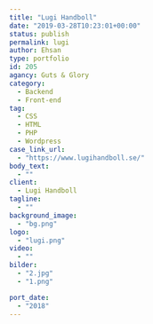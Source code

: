 ```yaml
---
title: "Lugi Handboll"
date: "2019-03-28T10:23:01+00:00"
status: publish
permalink: lugi
author: Ehsan
type: portfolio
id: 205
agancy: Guts & Glory
category:
  - Backend
  - Front-end
tag:
  - CSS
  - HTML
  - PHP
  - Wordpress
case_link_url:
  - "https://www.lugihandboll.se/"
body_text:
  - ""
client:
  - Lugi Handboll
tagline:
  - ""
background_image:
  - "bg.png"
logo:
  - "lugi.png"
video:
  - ""
bilder:
  - "2.jpg"
  - "1.png"

port_date:
  - "2018"
---
```

